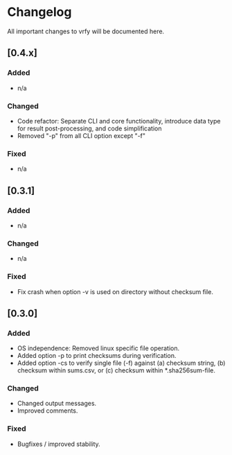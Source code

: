 # Changelog

All important changes to vrfy will be documented here.

## [0.4.x]

### Added
- n/a

### Changed
- Code refactor: Separate CLI and core functionality, introduce data type for result post-processing, and code simplification
- Removed "-p" from all CLI option except "-f"

### Fixed
- n/a

## [0.3.1]

### Added
- n/a

### Changed
- n/a

### Fixed
- Fix crash when option -v is used on directory without checksum file. 

## [0.3.0]

### Added
- OS independence: Removed linux specific file operation.
- Added option -p to print checksums during verification.
- Added option -cs to verify single file (-f) against (a) checksum string, (b) checksum within sums.csv, or (c) checksum within *.sha256sum-file.

### Changed
- Changed output messages.
- Improved comments.

### Fixed
- Bugfixes / improved stability.
